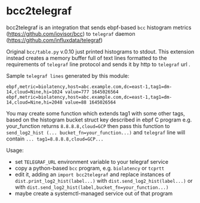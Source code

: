 # bcc2telegraf
bcc2telegraf is an integration that sends ebpf-based ```bcc``` histogram metrics (https://github.com/iovisor/bcc)  to ```telegraf``` daemon (https://github.com/influxdata/telegraf)

Original ```bcc/table.py``` v.0.10 just printed histograms to stdout.
This extension instead creates a memory buffer full of text lines formatted to the requirements of ```telegraf``` line protocol and sends it by http to ```telegraf``` url .

Sample ```telegraf lines``` generated by this module:

```
ebpf,metric=biolatency,host=abc.example.com,dc=east-1,tag1=dm-14,cloud=Nine,hi=1024 value=777 1645026564
ebpf,metric=biolatency,host=abc.example.com,dc=east-1,tag1=dm-14,cloud=Nine,hi=2048 value=88 1645026564
```

You may create some function which extends tag1 with some other tags, based on the histogram bucket struct key described in ebpf C program
e.g. your_function returns ```8.8.8.8,cloud=GCP``` then pass this function to ```send_log2_hist (... bucket_fn=your_function...)```
and ```telegraf``` line will contain ```... tag1=8.8.8.8,cloud=GCP...```

Usage: 
- set ```TELEGRAF_URL``` environment variable to your telegraf service 
- copy a python-based ```bcc``` program, e.g. ```biolatency``` or ```tcprtt``` 
- edit it, adding an
    ```import bcc2telegraf```
    and replace instances of 
    ```dist.print_log2_hist(label...)```
    with 
    ```dist.send_log2_hist(label...)```
    or with 
    ```dist.send_log2_hist(label,bucket_fn=your_function...)```
 - maybe create a systemctl-managed service out of that program 
